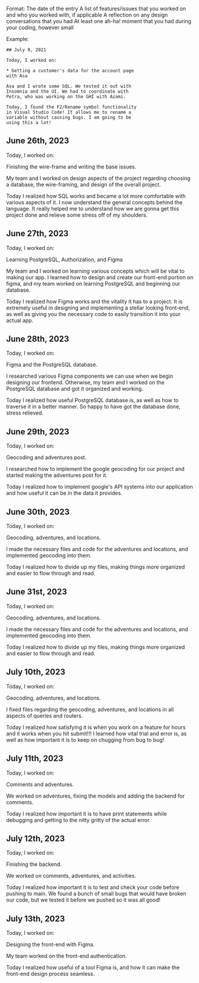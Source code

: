Format:
The date of the entry
A list of features/issues that you worked on and who you worked with, if applicable
A reflection on any design conversations that you had
At least one ah-ha! moment that you had during your coding, however small

Example:

    ## July 9, 2021

    Today, I worked on:

    * Getting a customer's data for the account page
    with Asa

    Asa and I wrote some SQL. We tested it out with
    Insomnia and the UI. We had to coordinate with
    Petra, who was working on the GHI with Azami.

    Today, I found the F2/Rename symbol functionality
    in Visual Studio Code! It allows me to rename a
    variable without causing bugs. I am going to be
    using this a lot!

## June 26th, 2023

Today, I worked on:

Finishing the wire-frame and writing the base issues.

My team and I worked on design aspects of the project regarding
choosing a database, the wire-framing, and design of the overall
project.

Today I realized how SQL works and became a lot more comfortable
with various aspects of it. I now understand the general concepts
behind the language. It really helped me to understand how we are
gonna get this project done and relieve some stress off of my
shoulders.

## June 27th, 2023

Today, I worked on:

Learning PostgreSQL, Authorization, and Figma

My team and I worked on learning various concepts
which will be vital to making our app. I learned
how to design and create our front-end portion on
figma, and my team worked on learning PostgreSQL
and beginning our database.

Today I realized how Figma works and the vitality
it has to a project. It is extremely useful in
designing and implementing a stellar looking
front-end, as well as giving you the necessary
code to easily transition it into your actual app.

## June 28th, 2023

Today, I worked on:

Figma and the PostgreSQL database.

I researched various Figma components we can
use when we begin designing our frontend. Otherwise,
my team and I worked on the PostgreSQL database and
got it organized and working.

Today I realized how useful PostgreSQL database is,
as well as how to traverse it in a better manner.
So happy to have got the database done, stress relieved.

## June 29th, 2023

Today, I worked on:

Geocoding and adventures post.

I researched how to implement the google geocoding for
our project and started making the adventures post for it.

Today I realized how to implement google's API systems into
our application and how useful it can be in the data it
provides.

## June 30th, 2023

Today, I worked on:

Geocoding, adventures, and locations.

I made the necessary files and code for the adventures and
locations, and implemented geocoding into them.

Today I realized how to divide up my files, making things
more organized and easier to flow through and read.

## June 31st, 2023

Today, I worked on:

Geocoding, adventures, and locations.

I made the necessary files and code for the adventures and
locations, and implemented geocoding into them.

Today I realized how to divide up my files, making things
more organized and easier to flow through and read.

## July 10th, 2023

Today, I worked on:

Geocoding, adventures, and locations.

I fixed files regarding the geocoding, adventures, and locations
in all aspects of queries and routers.

Today I realized how satisfying it is when you work on a feature
for hours and it works when you hit submit!!! I learned how vital
trial and error is, as well as how important it is to keep on
chugging from bug to bug!

## July 11th, 2023

Today, I worked on:

Comments and adventures.

We worked on adventures, fixing the models and adding the backend
for comments.

Today I realized how important it is to have print statements while
debugging and getting to the nitty gritty of the actual error.

## July 12th, 2023

Today, I worked on:

Finishing the backend.

We worked on comments, adventures, and activities.

Today I realized how important it is to test and check
your code before pushing to main. We found a bunch of
small bugs that would have broken our code, but we
tested it before we pushed so it was all good!

## July 13th, 2023

Today, I worked on:

Designing the front-end with Figma.

My team worked on the front-end authentication.

Today I realized how useful of a tool Figma is, and
how it can make the front-end design process seamless.
